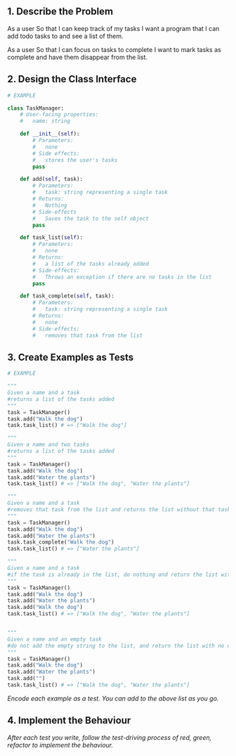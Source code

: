 

## 1. Describe the Problem

As a user
So that I can keep track of my tasks
I want a program that I can add todo tasks to and see a list of them.

As a user
So that I can focus on tasks to complete
I want to mark tasks as complete and have them disappear from the list.

## 2. Design the Class Interface

```python
# EXAMPLE

class TaskManager:
    # User-facing properties:
    #   name: string

    def __init__(self):
        # Parameters:
        #   none
        # Side effects:
        #   stores the user's tasks
        pass 

    def add(self, task):
        # Parameters:
        #   task: string representing a single task
        # Returns:
        #   Nothing
        # Side-effects
        #   Saves the task to the self object
        pass 

    def task_list(self):
        # Parameters:
        #   none
        # Returns:
        #   a list of the tasks already added
        # Side-effects:
        #   Throws an exception if there are no tasks in the list
        pass 

    def task_complete(self, task):
        # Parameters:
        #   task: string representing a single task
        # Returns:
        #   none
        # Side-effects:
        #   removes that task from the list
```

## 3. Create Examples as Tests

``` python
# EXAMPLE

"""
Given a name and a task
#returns a list of the tasks added
"""
task = TaskManager()
task.add("Walk the dog")
task.task_list() # => ["Walk the dog"]

"""
Given a name and two tasks
#returns a list of the tasks added
"""
task = TaskManager()
task.add("Walk the dog")
task.add("Water the plants")
task.task_list() # => ["Walk the dog", "Water the plants"]

"""
Given a name and a task
#removes that task from the list and returns the list without that task
"""
task = TaskManager()
task.add("Walk the dog")
task.add("Water the plants")
task.task_complete("Walk the dog")
task.task_list() # => ["Water the plants"]

"""
Given a name and a task
#if the task is already in the list, do nothing and return the list with no changes
"""
task = TaskManager()
task.add("Walk the dog")
task.add("Water the plants")
task.add("Walk the dog")
task.task_list() # => ["Walk the dog", "Water the plants"]


"""
Given a name and an empty task
#do not add the empty string to the list, and return the list with no changes
"""
task = TaskManager()
task.add("Walk the dog")
task.add("Water the plants")
task.add("")
task.task_list() # => ["Walk the dog", "Water the plants"]
```

_Encode each example as a test. You can add to the above list as you go._

## 4. Implement the Behaviour

_After each test you write, follow the test-driving process of red, green, refactor to implement the behaviour._
